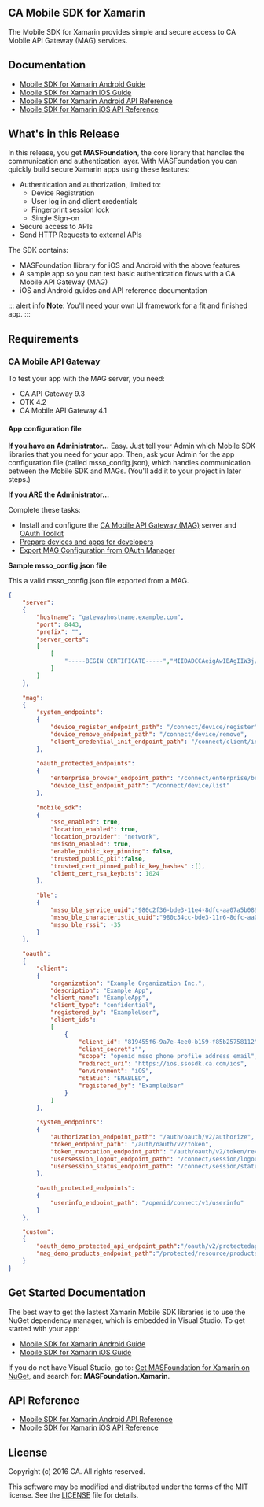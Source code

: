 

## CA Mobile SDK for Xamarin

The Mobile SDK for Xamarin provides simple and secure access to CA Mobile API Gateway (MAG) services. 

## Documentation
- [Mobile SDK for Xamarin Android Guide](https://mas.ca.com/docs/xamarin-android/1.7.00/guides/)
- [Mobile SDK for Xamarin iOS Guide](https://mas.ca.com/docs/xamarin-ios/1.7.00/sdk/)
- [Mobile SDK for Xamarin Android API Reference](https://mas.ca.com/docs/xamarin-android/1.7.00/sdk/)
- [Mobile SDK for Xamarin iOS API Reference](https://mas.ca.com/docs/xamarin-ios/1.7.00/guides/)

## What's in this Release

In this release, you get **MASFoundation**, the core library that handles the communication and authentication layer. With MASFoundation you can quickly build secure Xamarin apps using these features:
 
- Authentication and authorization, limited to:  
  - Device Registration
  - User log in and client credentials
  - Fingerprint session lock
  - Single Sign-on 
- Secure access to APIs
- Send HTTP Requests to external APIs

The SDK contains:
- MASFoundation llibrary for iOS and Android with the above features 
- A sample app so you can test basic authentication flows with a CA Mobile API Gateway (MAG)
- iOS and Android guides and API reference documentation  
    
::: alert info
**Note**:  You'll need your own UI framework for a fit and finished app.
:::

## Requirements

### CA Mobile API Gateway

To test your app with the MAG server, you need:
   - CA API Gateway 9.3 
   - OTK 4.2
   - CA Mobile API Gateway 4.1 

#### App configuration file   

**If you have an Administrator...**
Easy. Just tell your Admin which Mobile SDK libraries that you need for your app. Then, ask your Admin for the app configuration file (called msso_config.json), which handles communication between the Mobile SDK and MAGs. (You'll add it to your project in later steps.)

**If you ARE the Administrator...**

Complete these tasks: 
- Install and configure the [CA Mobile API Gateway (MAG)](https://docops.ca.com/mag) server and [OAuth Toolkit](https://docops.ca.com/otk)
- [Prepare devices and apps for developers](https://docops.ca.com/mag)
- [Export MAG Configuration from OAuth Manager](https://docops.ca.com/mag)

**Sample msso_config.json file**

This a valid msso_config.json file exported from a MAG.

```json
{
    "server":
    {
        "hostname": "gatewayhostname.example.com",
        "port": 8443,
        "prefix": "",
        "server_certs":
        [
            [
                "-----BEGIN CERTIFICATE-----","MIIDADCCAeigAwIBAgIIW3j/9QFwgk8wDQYJKoZIhvcNAQEMBQAwHjEcMBoGA1UEAxMTbWF0LWRl","=","-----END CERTIFICATE-----"
            ]
        ]
    },
    
    "mag":
    {
        "system_endpoints":
        {
            "device_register_endpoint_path": "/connect/device/register",
            "device_remove_endpoint_path": "/connect/device/remove",
            "client_credential_init_endpoint_path": "/connect/client/initialize"
        },
        
        "oauth_protected_endpoints":
        {
            "enterprise_browser_endpoint_path": "/connect/enterprise/browser",
            "device_list_endpoint_path": "/connect/device/list"
        },
        
        "mobile_sdk":
        {
            "sso_enabled": true,
            "location_enabled": true,
            "location_provider": "network",
            "msisdn_enabled": true,
            "enable_public_key_pinning": false,
            "trusted_public_pki":false,
            "trusted_cert_pinned_public_key_hashes" :[],
            "client_cert_rsa_keybits": 1024
        },
        
        "ble":
        {
            "msso_ble_service_uuid":"980c2f36-bde3-11e4-8dfc-aa07a5b089db",
            "msso_ble_characteristic_uuid":"980c34cc-bde3-11r6-8dfc-aa07a5b093db",
            "msso_ble_rssi": -35
        }
    },
    
    "oauth":
    {
        "client":
        {
            "organization": "Example Organization Inc.",
            "description": "Example App",
            "client_name": "ExampleApp",
            "client_type": "confidential",
            "registered_by": "ExampleUser",
            "client_ids":
            [
                {
                    "client_id": "819455f6-9a7e-4ee0-b159-f85b25758112",
                    "client_secret":"",
                    "scope": "openid msso phone profile address email",
                    "redirect_uri": "https://ios.ssosdk.ca.com/ios",
                    "environment": "iOS",
                    "status": "ENABLED",
                    "registered_by": "ExampleUser"
                }
            ]
        },
        
        "system_endpoints":
        {
            "authorization_endpoint_path": "/auth/oauth/v2/authorize",
            "token_endpoint_path": "/auth/oauth/v2/token",
            "token_revocation_endpoint_path": "/auth/oauth/v2/token/revoke",
            "usersession_logout_endpoint_path": "/connect/session/logout",
            "usersession_status_endpoint_path": "/connect/session/status"
        },
        
        "oauth_protected_endpoints":
        {
            "userinfo_endpoint_path": "/openid/connect/v1/userinfo"
        }
    },

    "custom":
    {
        "oauth_demo_protected_api_endpoint_path":"/oauth/v2/protectedapi/foo",
        "mag_demo_products_endpoint_path":"/protected/resource/products"
    }
}

```
                                                 
## Get Started Documentation

The best way to get the lastest Xamarin Mobile SDK libraries is to use the NuGet dependency manager, which is embedded in Visual Studio. To get started with your app:

- [Mobile SDK for Xamarin Android Guide](https://github.com/CAAPIM/Xamarin-MAS-Foundation/blob/DocEdits/Guides/Android/ANDROID_GUIDES.md)
- [Mobile SDK for Xamarin iOS Guide](https://github.com/CAAPIM/Xamarin-MAS-Foundation/blob/DocEdits/Guides/iOS/IOS_GUIDES.md)

If you do not have Visual Studio, go to: [Get MASFoundation for Xamarin on NuGet](https://www.nuget.org/packages), and search for: **MASFoundation.Xamarin**.

## API Reference 
- [Mobile SDK for Xamarin Android API Reference](https://mas.ca.com//xamarin-android/1.7.00/sdk/)
- [Mobile SDK for Xamarin iOS API Reference](https://mas.ca.com//xamarin-ios/1.7.00/sdk/)

## License

Copyright (c) 2016 CA. All rights reserved.

This software may be modified and distributed under the terms
of the MIT license. See the [LICENSE][license-link] file for details.

 [license-link]: /LICENSE
 [mag]: https://docops.ca.com/mag
 [mas.ca.com]: http://mas.ca.com/
 [docs]: http://mas.ca.com/docs/
 [StackOverflow]: http://stackoverflow.com/questions/tagged/massdk
 [download]: https://github.com/CAAPIM/iOS-MAS-Foundation/archive/master.zip
 [contributing]: /CONTRIBUTING
 [license-link]: /LICENSE
 [prerequisites]: http://mas.ca.com/docs/ios/1.6.10/guides/#prerequisites
 [agreement-link]: /CA-Beta-Pre-Release-Agreement

